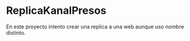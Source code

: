 # ReplicaKanalPresos
En este proyecto intento crear una replica a una web aunque uso nombre distinto.

